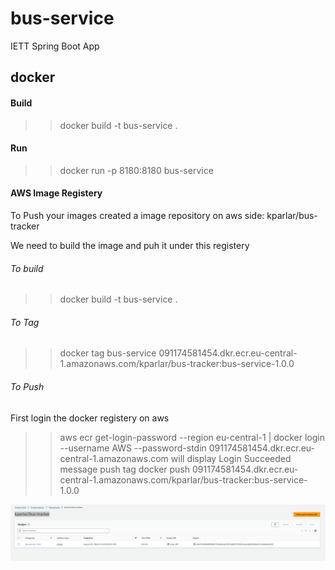 # bus-service
IETT Spring Boot App


## docker

#### Build
>> docker build -t bus-service .

#### Run
>> docker run -p 8180:8180 bus-service




#### AWS Image Registery

To Push your images
created a image repository on aws side:
kparlar/bus-tracker

We need to build the image and puh it under this registery

###### To build
>> docker build -t bus-service .
###### To Tag
>> docker tag bus-service 091174581454.dkr.ecr.eu-central-1.amazonaws.com/kparlar/bus-tracker:bus-service-1.0.0
###### To Push
First login the docker registery on aws
>> aws ecr get-login-password --region eu-central-1 | docker login --username AWS --password-stdin 091174581454.dkr.ecr.eu-central-1.amazonaws.com
will display Login Succeeded message
push tag
>> docker push 091174581454.dkr.ecr.eu-central-1.amazonaws.com/kparlar/bus-tracker:bus-service-1.0.0

![AWS_REGISTERY](/documents/img/aws-registery.png?raw=true "AWS Registery")